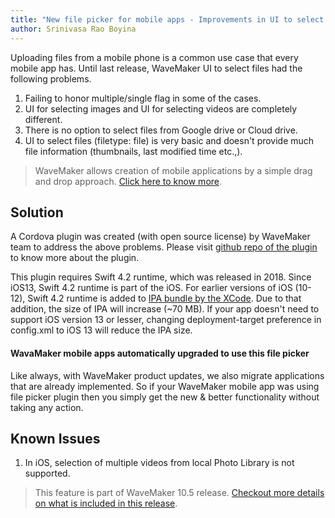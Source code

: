 ```yaml
---
title: "New file picker for mobile apps - Improvements in UI to select files in mobile"
author: Srinivasa Rao Boyina
---
```


Uploading files from a mobile phone is a common use case that every mobile app has. Until last release, WaveMaker UI to select files had the following problems.

1. Failing to honor multiple/single flag in some of the cases.
2. UI for selecting images and UI for selecting videos are completely different.
3. There is no option to select files from Google drive or Cloud drive.
4. UI to select files (filetype: file) is very basic and doesn't provide much file information (thumbnails, last modified time etc.,).

<!-- truncate -->

> WaveMaker allows creation of mobile applications by a simple drag and drop approach. [Click here to know more](/learn/hybrid-mobile/first-mobile-app).
  
## Solution

A Cordova plugin was created (with open source license) by WaveMaker team to address the above problems. Please visit [github repo of the plugin](https://github.com/wavemaker/wm-filepicker-plugin) to know more about the plugin. 

This plugin requires Swift 4.2 runtime, which was released in 2018. Since iOS13, Swift 4.2 runtime is part of the iOS. For earlier versions of iOS (10-12), Swift 4.2 runtime is added to [IPA bundle by the XCode](learn/wavemaker-release-notes/v10-5-0). Due to that addition, the size of IPA will increase (~70 MB). If your app doesn't need to support iOS version 13 or lesser, changing deployment-target preference in config.xml to iOS 13 will reduce the IPA size.
  
#### WavaMaker mobile apps automatically upgraded to use this file picker

Like always, with WaveMaker product updates, we also migrate applications that are already implemented. So if your WaveMaker mobile app was using file picker plugin then you simply get the new & better functionality without taking any action.

## Known Issues

 1. In iOS, selection of multiple videos from local Photo Library is not supported.
 
 > This feature is part of WaveMaker 10.5 release. [Checkout more details on what is included in this release](learn/wavemaker-release-notes/v10-5-0).
